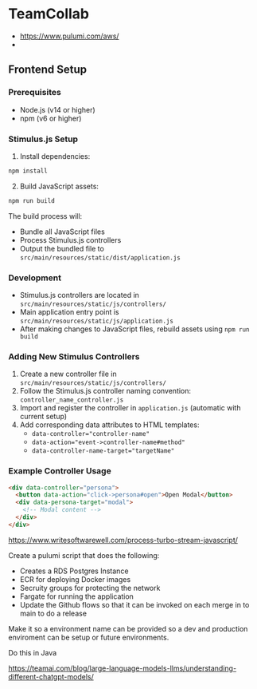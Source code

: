 # TeamCollab
- https://www.pulumi.com/aws/
- 
## Frontend Setup

### Prerequisites
- Node.js (v14 or higher)
- npm (v6 or higher)

### Stimulus.js Setup
1. Install dependencies:
```bash
npm install
```

2. Build JavaScript assets:
```bash
npm run build
```

The build process will:
- Bundle all JavaScript files
- Process Stimulus.js controllers
- Output the bundled file to `src/main/resources/static/dist/application.js`

### Development
- Stimulus.js controllers are located in `src/main/resources/static/js/controllers/`
- Main application entry point is `src/main/resources/static/js/application.js`
- After making changes to JavaScript files, rebuild assets using `npm run build`

### Adding New Stimulus Controllers
1. Create a new controller file in `src/main/resources/static/js/controllers/`
2. Follow the Stimulus.js controller naming convention: `controller_name_controller.js`
3. Import and register the controller in `application.js` (automatic with current setup)
4. Add corresponding data attributes to HTML templates:
   - `data-controller="controller-name"`
   - `data-action="event->controller-name#method"`
   - `data-controller-name-target="targetName"`

### Example Controller Usage
```html
<div data-controller="persona">
  <button data-action="click->persona#open">Open Modal</button>
  <div data-persona-target="modal">
    <!-- Modal content -->
  </div>
</div>
```

https://www.writesoftwarewell.com/process-turbo-stream-javascript/


Create a pulumi script that does the following:

- Creates a RDS Postgres Instance
- ECR for deploying Docker images
- Secruity groups for protecting the network
- Fargate for running the application
- Update the Github flows so that it can be invoked on each merge in to main to do a release

Make it so a environment name can be provided so a dev and production enviroment can be setup or future environments.

Do this in Java

https://teamai.com/blog/large-language-models-llms/understanding-different-chatgpt-models/